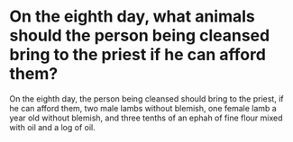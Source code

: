 # On the eighth day, what animals should the person being cleansed bring to the priest if he can afford them?

On the eighth day, the person being cleansed should bring to the priest, if he can afford them, two male lambs without blemish, one female lamb a year old without blemish, and three tenths of an ephah of fine flour mixed with oil and a log of oil.
